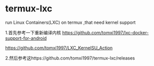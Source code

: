 # termux-lxc
run Linux Containers(LXC) on termux ,that need kernel support 


1.首先参考一下重新编译内核
https://github.com/tomxi1997/lxc-docker-support-for-android

https://github.com/tomxi1997/LXC_KernelSU_Action

2.然后参考这https://github.com/tomxi1997/termux-lxc/releases
